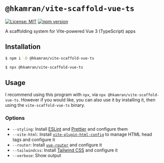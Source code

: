 # `@hkamran/vite-scaffold-vue-ts`

[![License: MIT](https://img.shields.io/badge/License-MIT-green.svg)](../../LICENSE.md) [![npm version](https://badge.fury.io/js/%40hkamran%2Fvite-scaffold-vue-ts.svg)](https://badge.fury.io/js/%40hkamran%2Fvite-scaffold-vue-ts.svg)

A scaffolding system for Vite-powered Vue 3 (TypeScript) apps

## Installation

```bash
$ npm i -D @hkamran/vite-scaffold-vue-ts
```

```bash
$ npx @hkamran/vite-scaffold-vue-ts
```

## Usage

I recommend using this program with `npx`, via `npx @hkamran/vite-scaffold-vue-ts`. However if you would like, you can also use it by installing it, then using the `vite-scaffold-vue-ts` binary.

### Options

-   `--styling`: Install [ESLint](https://eslint.org/) and [Prettier](https://prettier.io/) and configure them
-   `--vite-html`: Install [`vite-plugin-html-config`](https://github.com/ahwgs/vite-plugin-html-config) to manage HTML head tags and configure it
-   `--router`: Install [`vue-router`](https://router.vuejs.org/) and configure it
-   `--tailwindcss`: Install [Tailwind CSS](https://tailwindcss.com/) and configure it
-   `--verbose`: Show output

